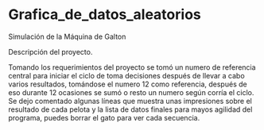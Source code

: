 # Grafica_de_datos_aleatorios
Simulación de la Máquina de Galton

Descripción del proyecto.

Tomando los requerimientos del proyecto se tomó un numero de referencia central para iniciar el ciclo de toma decisiones después de llevar a cabo varios resultados,
tomándose el numero 12 como referencia, después de eso durante 12 ocasiones se sumó o resto un numero según corría el ciclo.
Se dejo comentado algunas líneas que muestra unas impresiones sobre el resultado de cada pelota y la lista de datos finales para mayos agilidad del programa,
puedes borrar el gato para ver cada secuencia.
